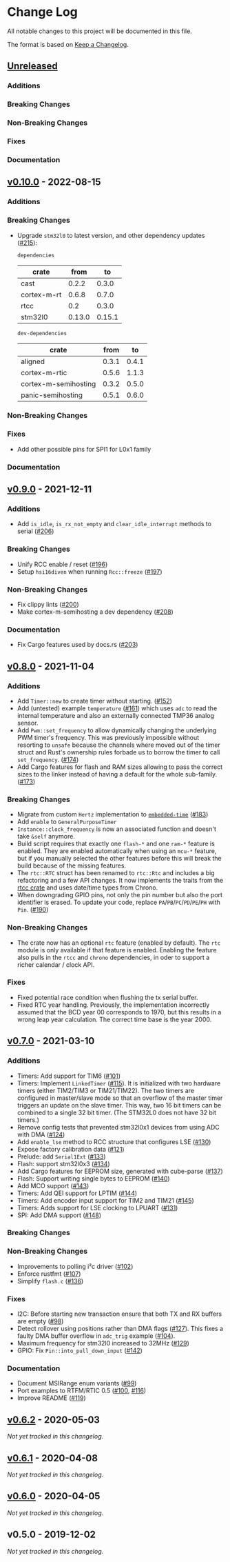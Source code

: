 # Change Log

All notable changes to this project will be documented in this file.

The format is based on [Keep a Changelog](http://keepachangelog.com/).

## [Unreleased]

<!-- When making a PR, please update this section. Note: This document should
make upgrading the HAL as painless as possible! If it makes sense, feel free
to add upgrade notes and examples. When adding an issue or PR reference, don't
forget to update the links at the bottom of the changelog as well.-->

### Additions

### Breaking Changes

### Non-Breaking Changes

### Fixes

### Documentation

## [v0.10.0] - 2022-08-15

### Additions

### Breaking Changes

- Upgrade `stm32l0` to latest version, and other dependency updates ([#215]):

  `dependencies`

  | crate       | from   | to     |
  | ----------- | ------ | ------ |
  | cast        | 0.2.2  | 0.3.0  |
  | cortex-m-rt | 0.6.8  | 0.7.0  |
  | rtcc        | 0.2    | 0.3.0  |
  | stm32l0     | 0.13.0 | 0.15.1 |

  `dev-dependencies`

  | crate                | from  | to    |
  | -------------------- | ----- | ----- |
  | aligned              | 0.3.1 | 0.4.1 |
  | cortex-m-rtic        | 0.5.6 | 1.1.3 |
  | cortex-m-semihosting | 0.3.2 | 0.5.0 |
  | panic-semihosting    | 0.5.1 | 0.6.0 |

### Non-Breaking Changes

### Fixes

- Add other possible pins for SPI1 for L0x1 family

### Documentation

## [v0.9.0] - 2021-12-11

### Additions

- Add `is_idle`, `is_rx_not_empty` and `clear_idle_interrupt` methods to serial ([#206])

### Breaking Changes

- Unify RCC enable / reset ([#196])
- Setup `hsi16diven` when running `Rcc::freeze` ([#197])

### Non-Breaking Changes

- Fix clippy lints ([#200])
- Make cortex-m-semihosting a dev dependency ([#208])

### Documentation

- Fix Cargo features used by docs.rs ([#203])

## [v0.8.0] - 2021-11-04

### Additions

- Add `Timer::new` to create timer without starting. ([#152])
- Add (untested) example `temperature` ([#161]) which uses `adc` to read the internal temperature
  and also an externally connected TMP36 analog sensor.
- Add `Pwm::set_frequency` to allow dynamically changing the underlying PWM timer's frequency. This
  was previously impossible without resorting to `unsafe` because the channels where moved out of
  the timer struct and Rust's ownership rules forbade us to borrow the timer to call
  `set_frequency`. ([#174])
- Add Cargo features for flash and RAM sizes allowing to pass the correct sizes to the linker
  instead of having a default for the whole sub-family. ([#173])

### Breaking Changes

- Migrate from custom `Hertz` implementation to
  [`embedded-time`](https://crates.io/crates/embedded-time) ([#183])
- Add `enable` to `GeneralPurposeTimer`
- `Instance::clock_frequency` is now an associated function and doesn't take `&self` anymore.
- Build script requires that exactly one `flash-*` and one `ram-*` feature is enabled. They are
  enabled automatically when using an `mcu-*` feature, but if you manually selected the other
  features before this will break the build because of the missing features.
- The `rtc::RTC` struct has been renamed to `rtc::Rtc` and includes a big refactoring and a few API
  changes. It now implements the traits from the [rtcc crate](https://docs.rs/rtcc/) and uses
  date/time types from Chrono.
- When downgrading GPIO pins, not only the pin number but also the port identifier is erased. To
  update your code, replace `PA`/`PB`/`PC`/`PD`/`PE`/`PH` with `Pin`. ([#190])

### Non-Breaking Changes

- The crate now has an optional `rtc` feature (enabled by default). The `rtc` module is only
  available if that feature is enabled. Enabling the feature also pulls in the `rtcc` and `chrono`
  dependencies, in oder to support a richer calendar / clock API.

### Fixes

- Fixed potential race condition when flushing the tx serial buffer.
- Fixed RTC year handling. Previously, the implementation incorrectly assumed that the BCD year 00
  corresponds to 1970, but this results in a wrong leap year calculation. The correct time base is
  the year 2000.

## [v0.7.0] - 2021-03-10

### Additions

- Timers: Add support for TIM6 ([#101])
- Timers: Implement `LinkedTimer` ([#115]). It is initialized with two hardware timers (either
  TIM2/TIM3 or TIM21/TIM22). The two timers are configured in master/slave mode so that an overflow
  of the master timer triggers an update on the slave timer. This way, two 16 bit timers can be
  combined to a single 32 bit timer. (The STM32L0 does not have 32 bit timers.)
- Remove config tests that prevented stm32l0x1 devices from using ADC with DMA ([#124])
- Add `enable_lse` method to RCC structure that configures LSE ([#130])
- Expose factory calibration data ([#121])
- Prelude: add `Serial1Ext` ([#133])
- Flash: support stm32l0x3 ([#134])
- Add Cargo features for EEPROM size, generated with cube-parse ([#137])
- Flash: Support writing single bytes to EEPROM ([#140])
- Add MCO support ([#143])
- Timers: Add QEI support for LPTIM ([#144])
- Timers: Add encoder input support for TIM2 and TIM21 ([#145])
- Timers: Adds support for LSE clocking to LPUART ([#131])
- SPI: Add DMA support ([#148])

### Breaking Changes

### Non-Breaking Changes

- Improvements to polling i²c driver ([#102])
- Enforce rustfmt ([#107])
- Simplify `flash.c` ([#136])

### Fixes

- I2C: Before starting new transaction ensure that both TX and RX buffers are empty ([#98])
- Detect rollover using positions rather than DMA flags ([#127]). This fixes a faulty DMA buffer
  overflow in `adc_trig` example ([#104]).
- Maximum frequency for stm32l0 increased to 32MHz ([#129])
- GPIO: Fix `Pin::into_pull_down_input` ([#142])

### Documentation

- Document MSIRange enum variants ([#99])
- Port examples to RTFM/RTIC 0.5 ([#100], [#116])
- Improve README ([#119])

## [v0.6.2] - 2020-05-03

_Not yet tracked in this changelog._

## [v0.6.1] - 2020-04-08

_Not yet tracked in this changelog._

## [v0.6.0] - 2020-04-05

_Not yet tracked in this changelog._

## v0.5.0 - 2019-12-02

_Not yet tracked in this changelog._

<!-- Links to pull requests and issues. -->

[#215]: https://github.com/stm32-rs/stm32l0xx-hal/pull/215
[#208]: https://github.com/stm32-rs/stm32l0xx-hal/pull/208
[#206]: https://github.com/stm32-rs/stm32l0xx-hal/pull/206
[#203]: https://github.com/stm32-rs/stm32l0xx-hal/pull/203
[#200]: https://github.com/stm32-rs/stm32l0xx-hal/pull/200
[#197]: https://github.com/stm32-rs/stm32l0xx-hal/pull/197
[#196]: https://github.com/stm32-rs/stm32l0xx-hal/pull/196
[#190]: https://github.com/stm32-rs/stm32l0xx-hal/pull/190
[#183]: https://github.com/stm32-rs/stm32l0xx-hal/pull/183
[#174]: https://github.com/stm32-rs/stm32l0xx-hal/pull/174
[#173]: https://github.com/stm32-rs/stm32l0xx-hal/pull/173
[#161]: https://github.com/stm32-rs/stm32l0xx-hal/issues/161
[#152]: https://github.com/stm32-rs/stm32l0xx-hal/pull/152
[#148]: https://github.com/stm32-rs/stm32l0xx-hal/pull/148
[#145]: https://github.com/stm32-rs/stm32l0xx-hal/pull/145
[#144]: https://github.com/stm32-rs/stm32l0xx-hal/pull/144
[#143]: https://github.com/stm32-rs/stm32l0xx-hal/pull/143
[#142]: https://github.com/stm32-rs/stm32l0xx-hal/pull/142
[#140]: https://github.com/stm32-rs/stm32l0xx-hal/pull/140
[#137]: https://github.com/stm32-rs/stm32l0xx-hal/pull/137
[#136]: https://github.com/stm32-rs/stm32l0xx-hal/pull/136
[#134]: https://github.com/stm32-rs/stm32l0xx-hal/pull/134
[#133]: https://github.com/stm32-rs/stm32l0xx-hal/pull/133
[#131]: https://github.com/stm32-rs/stm32l0xx-hal/pull/131
[#130]: https://github.com/stm32-rs/stm32l0xx-hal/pull/130
[#129]: https://github.com/stm32-rs/stm32l0xx-hal/pull/129
[#127]: https://github.com/stm32-rs/stm32l0xx-hal/pull/127
[#124]: https://github.com/stm32-rs/stm32l0xx-hal/pull/124
[#121]: https://github.com/stm32-rs/stm32l0xx-hal/pull/121
[#119]: https://github.com/stm32-rs/stm32l0xx-hal/pull/119
[#116]: https://github.com/stm32-rs/stm32l0xx-hal/pull/116
[#115]: https://github.com/stm32-rs/stm32l0xx-hal/pull/115
[#107]: https://github.com/stm32-rs/stm32l0xx-hal/pull/107
[#104]: https://github.com/stm32-rs/stm32l0xx-hal/issues/104
[#102]: https://github.com/stm32-rs/stm32l0xx-hal/pull/102
[#101]: https://github.com/stm32-rs/stm32l0xx-hal/pull/101
[#100]: https://github.com/stm32-rs/stm32l0xx-hal/pull/100
[#99]: https://github.com/stm32-rs/stm32l0xx-hal/pull/99
[#98]: https://github.com/stm32-rs/stm32l0xx-hal/pull/98

<!-- Links to version diffs. -->

[unreleased]: https://github.com/stm32-rs/stm32l0xx-hal/compare/v0.9.0...HEAD
[v0.10.0]: https://github.com/stm32-rs/stm32l0xx-hal/compare/v0.9.0...v0.10.0
[v0.9.0]: https://github.com/stm32-rs/stm32l0xx-hal/compare/v0.8.0...v0.9.0
[v0.8.0]: https://github.com/stm32-rs/stm32l0xx-hal/compare/v0.7.0...v0.8.0
[v0.7.0]: https://github.com/stm32-rs/stm32l0xx-hal/compare/v0.6.2...v0.7.0
[v0.6.2]: https://github.com/stm32-rs/stm32l0xx-hal/compare/v0.6.1...v0.6.2
[v0.6.1]: https://github.com/stm32-rs/stm32l0xx-hal/compare/v0.6.0...v0.6.1
[v0.6.0]: https://github.com/stm32-rs/stm32l0xx-hal/compare/v0.5.0...v0.6.0
